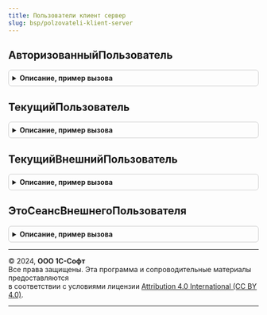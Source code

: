 ```yaml
---
title: Пользователи клиент сервер
slug: bsp/polzovateli-klient-server
---
```



## АвторизованныйПользователь
<details style="margin: 1em 0; padding: 0.5em; border: 1px solid #ccc; border-radius: 6px;">

<summary style="font-weight: bold; cursor: pointer;">Описание, пример вызова</summary>

```bsl

// Устарела.
// См. Пользователи.АвторизованныйПользователь.
// См. ПользователиКлиент.АвторизованныйПользователь.
//
Функция АвторизованныйПользователь() Экспорт
```

Пример вызова
```bsl
Результат = ПользователиКлиентСервер.АвторизованныйПользователь() 
```
</details>

## ТекущийПользователь
<details style="margin: 1em 0; padding: 0.5em; border: 1px solid #ccc; border-radius: 6px;">

<summary style="font-weight: bold; cursor: pointer;">Описание, пример вызова</summary>

```bsl

// Устарела.
// См. Пользователи.ТекущийПользователь.
// См. ПользователиКлиент.ТекущийПользователь.
//
Функция ТекущийПользователь() Экспорт
```

Пример вызова
```bsl
Результат = ПользователиКлиентСервер.ТекущийПользователь() 
```
</details>

## ТекущийВнешнийПользователь
<details style="margin: 1em 0; padding: 0.5em; border: 1px solid #ccc; border-radius: 6px;">

<summary style="font-weight: bold; cursor: pointer;">Описание, пример вызова</summary>

```bsl

// Устарела.
// См. ВнешниеПользователи.ТекущийВнешнийПользователь.
// См. ВнешниеПользователиКлиент.ТекущийВнешнийПользователь.
//
Функция ТекущийВнешнийПользователь() Экспорт
```

Пример вызова
```bsl
Результат = ПользователиКлиентСервер.ТекущийВнешнийПользователь() 
```
</details>

## ЭтоСеансВнешнегоПользователя
<details style="margin: 1em 0; padding: 0.5em; border: 1px solid #ccc; border-radius: 6px;">

<summary style="font-weight: bold; cursor: pointer;">Описание, пример вызова</summary>

```bsl

// Устарела.
// См. Пользователи.ЭтоСеансВнешнегоПользователя.
// См. ПользователиКлиент.ЭтоСеансВнешнегоПользователя.
//
Функция ЭтоСеансВнешнегоПользователя() Экспорт
```

Пример вызова
```bsl
Результат = ПользователиКлиентСервер.ЭтоСеансВнешнегоПользователя() 
```
</details>

---

© 2024, **ООО 1С-Софт**  
Все права защищены. Эта программа и сопроводительные материалы предоставляются  
в соответствии с условиями лицензии [Attribution 4.0 International (CC BY 4.0)](https://creativecommons.org/licenses/by/4.0/legalcode).

---
